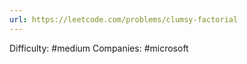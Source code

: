 ```yaml
---
url: https://leetcode.com/problems/clumsy-factorial
---
```


Difficulty: #medium
Companies: #microsoft